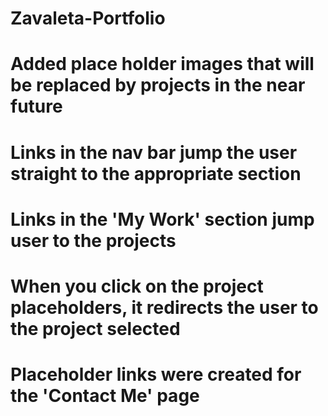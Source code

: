 # Zavaleta-Portfolio
# Added place holder images that will be replaced by projects in the near future
# Links in the nav bar jump the user straight to the appropriate section
# Links in the 'My Work' section jump user to the projects
# When you click on the project placeholders, it redirects the user to the project selected
# Placeholder links were created for the 'Contact Me' page